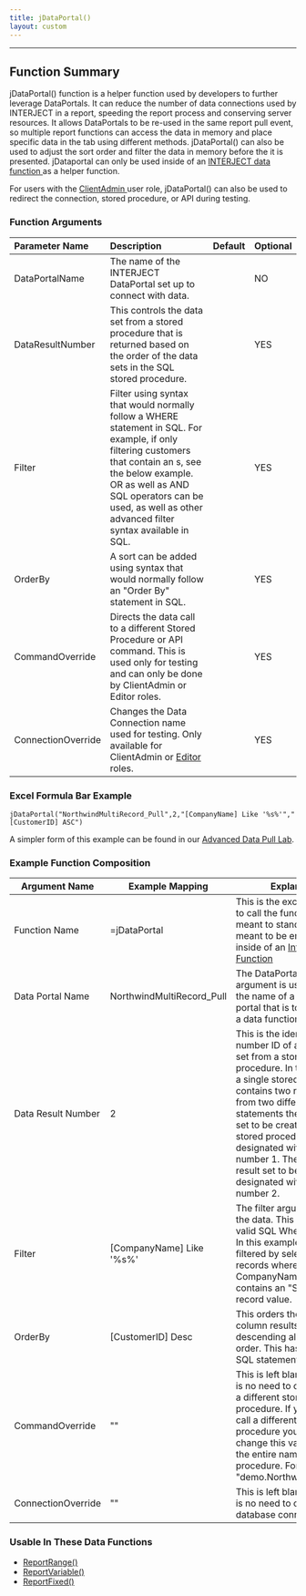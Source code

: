 ```yaml
---
title: jDataPortal()
layout: custom
---
```


---

## Function Summary

jDataPortal() function is a helper function used by developers to further leverage DataPortals. It can reduce the number of data connections used by INTERJECT in a report, speeding the report process and conserving server resources. It allows DataPortals to be re-used in the same report pull event, so multiple report functions can access the data in memory and place specific data in the tab using different methods. jDataPortal() can also be used to adjust the sort order and filter the data in memory before the it is presented. jDataportal can only be used inside of an [ INTERJECT data function ](Data-Functions-Landing.html) as a helper function.

For users with the [ ClientAdmin ](/wPortal/INTERJECT-Roles_324468787.html) user role, jDataPortal() can also be used to redirect the connection, stored procedure, or API during testing.

### Function Arguments

| Parameter Name     | Description | Default | Optional |
|:---|:---|:---|:---|
| DataPortalName     | The name of the INTERJECT DataPortal set up to connect with data.                                                                                                                                                                                                                                              |         | NO       |
| DataResultNumber   | This controls the data set from a stored procedure that is returned based on the order of the data sets in the SQL stored procedure.                                                                                                                                                                           |         | YES      |
| Filter             | Filter using syntax that would normally follow a WHERE statement in SQL. For example, if only filtering customers that contain an s, see the below example. OR as well as AND SQL operators can be used, as well as other advanced filter syntax available in SQL. |         | YES      |
| OrderBy            | A sort can be added using syntax that would normally follow an "Order By" statement in SQL.                                                                                                                                                                                                                    |         | YES      |
| CommandOverride    | Directs the data call to a different Stored Procedure or API command. This is used only for testing and can only be done by ClientAdmin or Editor roles.                                                                                                                                                       |         | YES      |
| ConnectionOverride | Changes the Data Connection name used for testing. Only available for ClientAdmin or [Editor](/wPortal/INTERJECT-Roles_324468787.html) roles.|| YES      |

### Excel Formula Bar Example

```Excel
jDataPortal("NorthwindMultiRecord_Pull",2,"[CompanyName] Like '%s%'","[CustomerID] ASC")
```
A simpler form of this example can be found in our [Advanced Data Pull Lab](\wGetStarted\Advanced-Data-Pull_327516216.html).

### Example Function Composition

| Argument Name      | Example Mapping           | Explanation |
|--------------------|---------------------------|----------|
| Function Name      | =jDataPortal              | This is the excel name used to call the function. It is not meant to standalone and is meant to be embedded inside of an [ Interject Data Function ](Data-Function-Landing.html)                                                                                                                                                                                           |
| Data Portal Name   | NorthwindMultiRecord_Pull | The DataPortalName argument is used to define the name of a created data portal that is to be called by a data function.                                                                                                                                                                                                                                                   |
| Data Result Number | 2                         | This is the identifying number ID of a record result set from a stored procedure. In the event that a single stored procedure contains two record sets from two different select statements the first record set to be created by the stored procedure is designated with the result number 1. The second result set to be created is designated with the result number 2. |
| Filter             | [CompanyName] Like '%s%'  | The filter argument refines the data. This has to be a valid SQL Where statement. In this example the data is filtered by selecting only records where the CompanyName column contains an "S" in any record value.                                                                                                                                                          |
| OrderBy            | [CustomerID] Desc         | This orders the CustomerID column results in descending alphabetical order. This has to be a valid SQL statement.                                                                                                                                                                                                                                                          |
| CommandOverride    | ""                        | This is left blank since there is no need to create a call to a different stored procedure. If you need to call a different stored procedure you would change this value from "" to the entire name of a stored procedure. For example "demo.NorthwindCustomer"                                                                                                            |
| ConnectionOverride | ""                        | This is left blank since there is no need to call a different database connection.                                                                                                                                                                                                                                                                                         |

### Usable In These Data Functions

* [ReportRange()](ReportRange_61702199.html)
* [ReportVariable()](ReportVariable_61702201.html)
* [ReportFixed()](ReportFixed_61702203.html)
